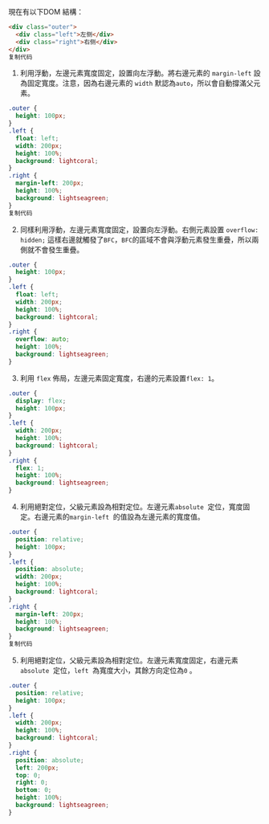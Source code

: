 現在有以下DOM 結構：

```html
<div class="outer">
  <div class="left">左侧</div>
  <div class="right">右侧</div>
</div>
复制代码
```

1.  利用浮動，左邊元素寬度固定，設置向左浮動。將右邊元素的 `margin-left` 設為固定寬度。注意，因為右邊元素的 `width` 默認為`auto`，所以會自動撐滿父元素。

```css
.outer {
  height: 100px;
}
.left {
  float: left;
  width: 200px;
  height: 100%;
  background: lightcoral;
}
.right {
  margin-left: 200px;
  height: 100%;
  background: lightseagreen;
}
复制代码
```

2.  同樣利用浮動，左邊元素寬度固定，設置向左浮動。右側元素設置 `overflow: hidden;` 這樣右邊就觸發了`BFC`，`BFC`的區域不會與浮動元素發生重疊，所以兩側就不會發生重疊。

```css
.outer {
  height: 100px;
}
.left {
  float: left;
  width: 200px;
  height: 100%;
  background: lightcoral;
}
.right {
  overflow: auto;
  height: 100%;
  background: lightseagreen;
}
```

3.  利用 `flex` 佈局，左邊元素固定寬度，右邊的元素設置`flex: 1`。

```css
.outer {
  display: flex;
  height: 100px;
}
.left {
  width: 200px;
  height: 100%;
  background: lightcoral;
}
.right {
  flex: 1;
  height: 100%;
  background: lightseagreen;
}
```

4.  利用絕對定位，父級元素設為相對定位。左邊元素`absolute`  定位，寬度固定。右邊元素的`margin-left`  的值設為左邊元素的寬度值。

```css
.outer {
  position: relative;
  height: 100px;
}
.left {
  position: absolute;
  width: 200px;
  height: 100%;
  background: lightcoral;
}
.right {
  margin-left: 200px;
  height: 100%;
  background: lightseagreen;
}
复制代码
```

5.  利用絕對定位，父級元素設為相對定位。左邊元素寬度固定，右邊元素`absolute`  定位，`left`  為寬度大小，其餘方向定位為`0` 。

```css
.outer {
  position: relative;
  height: 100px;
}
.left {
  width: 200px;
  height: 100%;
  background: lightcoral;
}
.right {
  position: absolute;
  left: 200px;
  top: 0;
  right: 0;
  bottom: 0;
  height: 100%;
  background: lightseagreen;
}
```
